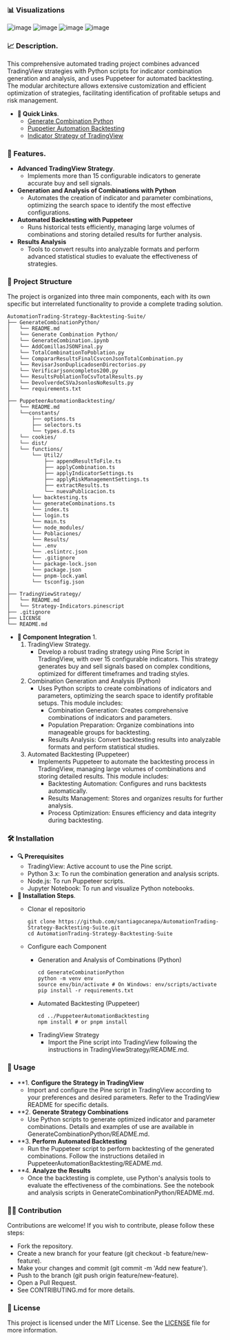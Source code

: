 ### 📊 Visualizations
![image](https://github.com/user-attachments/assets/b010edf3-5c6f-4c78-9410-bbe50daf1c42)
![image](https://github.com/user-attachments/assets/2a7682c4-7e62-4de4-95bf-d6b171b061d0)
![image](https://github.com/user-attachments/assets/8a423216-0c8e-4e37-86bb-aacafb8d35f3)
![image](https://github.com/user-attachments/assets/39c03c50-b0b7-42fb-b6ed-0861bab68386)

### 📈 Description.
This comprehensive automated trading project combines advanced TradingView strategies with Python scripts for indicator combination generation and analysis, and uses Puppeteer for automated backtesting. The modular architecture allows extensive customization and efficient optimization of strategies, facilitating identification of profitable setups and risk management.

   - **🔗 Quick Links**.
       - [Generate Combination Python](https://github.com/santiagocanepa/AutomationTrading-Strategy-Backtesting-Suite/blob/main/Generate%20Combination%20Python/README.md)
       - [Puppetier Automation Backtesting](https://github.com/santiagocanepa/AutomationTrading-Strategy-Backtesting-Suite/blob/main/Puppeteer%20Automation%20Backtesting/README.md)
       - [Indicator Strategy of TradingView](https://github.com/santiagocanepa/AutomationTrading-Strategy-Backtesting-Suite/blob/main/Indicator%20Strategy%20of%20TradingView/README.md)


### 🚀 Features.
   - **Advanced TradingView Strategy**.
       - Implements more than 15 configurable indicators to generate accurate buy and sell signals.
   - **Generation and Analysis of Combinations with Python**
       - Automates the creation of indicator and parameter combinations, optimizing the search space to identify the most effective configurations.
   - **Automated Backtesting with Puppeteer**
       - Runs historical tests efficiently, managing large volumes of combinations and storing detailed results for further analysis.
   - **Results Analysis**
       - Tools to convert results into analyzable formats and perform advanced statistical studies to evaluate the effectiveness of strategies.


### 📁 Project Structure
The project is organized into three main components, each with its own specific but interrelated functionality to provide a complete trading solution.


```plaintext
AutomationTrading-Strategy-Backtesting-Suite/
├── GenerateCombinationPython/
│   └── README.md
│   └── Generate Combination Python/
│   └── GenerateCombination.ipynb
│   └── AddComillasJSONFinal.py
│   └── TotalCombinationToPoblation.py
│   └── CompararResultsFinalCsvconJsonTotalCombination.py
│   └── RevisarJsonDuplicadosenDirectorios.py
│   └── Verificarjsoncompletos200.py
│   └── ResultsPoblationToCsvTotalResults.py
│   └── DevolverdeCSVaJsonlosNoResults.py
│   └── requirements.txt
│
├── PuppeteerAutomationBacktesting/
│   └── README.md
│   └──constants/
│       ├── options.ts
│       ├── selectors.ts
│       └── types.d.ts
│   └── cookies/
│   └── dist/
│   └── functions/
│       └── Util2/
│           ├── appendResultToFile.ts
│           ├── applyCombination.ts
│           ├── applyIndicatorSettings.ts
│           ├── applyRiskManagementSettings.ts
│           ├── extractResults.ts
│           └── nuevaPublicacion.ts
│       └── backtesting.ts
│       └── generateCombinations.ts
│       └── index.ts
│       └── login.ts
│       └── main.ts
│       └── node_modules/
│       └── Poblaciones/
│       └── Results/
│       └── .env
│       └── .eslintrc.json
│       └── .gitignore
│       └── package-lock.json
│       └── package.json
│       └── pnpm-lock.yaml
│       └── tsconfig.json
│
├── TradingViewStrategy/
│   └── README.md
│   └── Strategy-Indicators.pinescript
├── .gitignore
├── LICENSE
└── README.md
```



   - **🔧 Component Integration** 1.
       1. TradingView Strategy.
           - Develop a robust trading strategy using Pine Script in TradingView, with over 15 configurable indicators. This strategy generates buy and sell signals based on complex conditions, optimized for different timeframes and trading styles.
       2. Combination Generation and Analysis (Python)
           - Uses Python scripts to create combinations of indicators and parameters, optimizing the search space to identify profitable setups. This module includes:
               - Combination Generation: Creates comprehensive combinations of indicators and parameters.
               - Population Preparation: Organize combinations into manageable groups for backtesting.
               - Results Analysis: Convert backtesting results into analyzable formats and perform statistical studies.
       3. Automated Backtesting (Puppeteer)
           - Implements Puppeteer to automate the backtesting process in TradingView, managing large volumes of combinations and storing detailed results. This module includes:
               - Backtesting Automation: Configures and runs backtests automatically.
               - Results Management: Stores and organizes results for further analysis.
               - Process Optimization: Ensures efficiency and data integrity during backtesting.

### 🛠️ Installation
   - **🔍 Prerequisites**
       - TradingView: Active account to use the Pine script.
       - Python 3.x: To run the combination generation and analysis scripts.
       - Node.js: To run Puppeteer scripts.
       - Jupyter Notebook: To run and visualize Python notebooks.
   - **📝 Installation Steps**.
       - Clonar el repositorio
           ```
           git clone https://github.com/santiagocanepa/AutomationTrading-Strategy-Backtesting-Suite.git
           cd AutomationTrading-Strategy-Backtesting-Suite
           ```

       - Configure each Component
           - Generation and Analysis of Combinations (Python)
               ```
               cd GenerateCombinationPython
               python -m venv env
               source env/bin/activate # On Windows: env/scripts/activate
               pip install -r requirements.txt
               ```
           - Automated Backtesting (Puppeteer)
               ```
               cd ../PuppeteerAutomationBacktesting
               npm install # or pnpm install
               ```
           - TradingView Strategy
               - Import the Pine script into TradingView following the instructions in TradingViewStrategy/README.md.

### 🧩 Usage
   - **1. **Configure the Strategy in TradingView**
       - Import and configure the Pine script in TradingView according to your preferences and desired parameters. Refer to the TradingView README for specific details.
   - **2. **Generate Strategy Combinations**
       - Use Python scripts to generate optimized indicator and parameter combinations. Details and examples of use are available in GenerateCombinationPython/README.md.
   - **3. **Perform Automated Backtesting**
       - Run the Puppeteer script to perform backtesting of the generated combinations. Follow the instructions detailed in PuppeteerAutomationBacktesting/README.md.
   - **4. **Analyze the Results**
       - Once the backtesting is complete, use Python's analysis tools to evaluate the effectiveness of the combinations. See the notebook and analysis scripts in GenerateCombinationPython/README.md.
    

### 🧑‍💻 Contribution
Contributions are welcome! If you wish to contribute, please follow these steps:
   - Fork the repository.
   - Create a new branch for your feature (git checkout -b feature/new-feature).
   - Make your changes and commit (git commit -m 'Add new feature').
   - Push to the branch (git push origin feature/new-feature).
   - Open a Pull Request.
   - See CONTRIBUTING.md for more details.

### 📄 License
This project is licensed under the MIT License. See the [LICENSE](https://github.com/santiagocanepa/AutomationTrading-Strategy-Backtesting-Suite/blob/main/LICENSE) file for more information.
